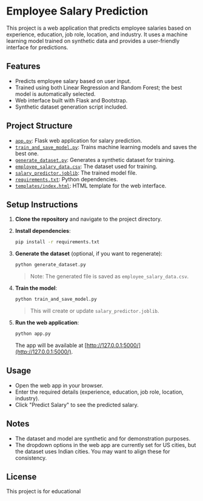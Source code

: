 # Employee Salary Prediction

This project is a web application that predicts employee salaries based on experience, education, job role, location, and industry. It uses a machine learning model trained on synthetic data and provides a user-friendly interface for predictions.

## Features

- Predicts employee salary based on user input.
- Trained using both Linear Regression and Random Forest; the best model is automatically selected.
- Web interface built with Flask and Bootstrap.
- Synthetic dataset generation script included.

## Project Structure

- [`app.py`](app.py): Flask web application for salary prediction.
- [`train_and_save_model.py`](train_and_save_model.py): Trains machine learning models and saves the best one.
- [`generate_dataset.py`](generate_dataset.py): Generates a synthetic dataset for training.
- [`employee_salary_data.csv`](employee_salary_data.csv): The dataset used for training.
- [`salary_predictor.joblib`](salary_predictor.joblib): The trained model file.
- [`requirements.txt`](requirements.txt): Python dependencies.
- [`templates/index.html`](templates/index.html): HTML template for the web interface.

## Setup Instructions

1. **Clone the repository** and navigate to the project directory.

2. **Install dependencies**:
    ```sh
    pip install -r requirements.txt
    ```

3. **Generate the dataset** (optional, if you want to regenerate):
    ```sh
    python generate_dataset.py
    ```
    > Note: The generated file is saved as `employee_salary_data.csv`.

4. **Train the model**:
    ```sh
    python train_and_save_model.py
    ```
    > This will create or update `salary_predictor.joblib`.

5. **Run the web application**:
    ```sh
    python app.py
    ```
    The app will be available at [http://127.0.0.1:5000/](http://127.0.0.1:5000/).

## Usage

- Open the web app in your browser.
- Enter the required details (experience, education, job role, location, industry).
- Click "Predict Salary" to see the predicted salary.

## Notes

- The dataset and model are synthetic and for demonstration purposes.
- The dropdown options in the web app are currently set for US cities, but the dataset uses Indian cities. You may want to align these for consistency.

## License

This project is for educational
